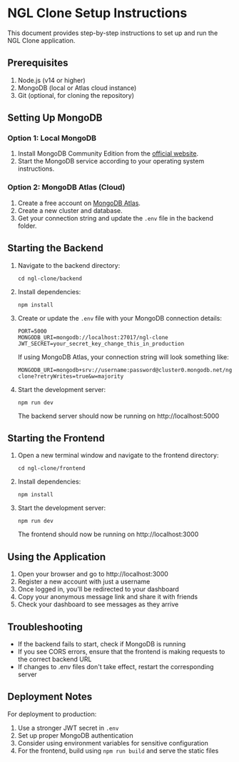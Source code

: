 # NGL Clone Setup Instructions

This document provides step-by-step instructions to set up and run the NGL Clone application.

## Prerequisites

1. Node.js (v14 or higher)
2. MongoDB (local or Atlas cloud instance)
3. Git (optional, for cloning the repository)

## Setting Up MongoDB

### Option 1: Local MongoDB

1. Install MongoDB Community Edition from the [official website](https://www.mongodb.com/try/download/community).
2. Start the MongoDB service according to your operating system instructions.

### Option 2: MongoDB Atlas (Cloud)

1. Create a free account on [MongoDB Atlas](https://www.mongodb.com/cloud/atlas).
2. Create a new cluster and database.
3. Get your connection string and update the `.env` file in the backend folder.

## Starting the Backend

1. Navigate to the backend directory:
   ```
   cd ngl-clone/backend
   ```

2. Install dependencies:
   ```
   npm install
   ```

3. Create or update the `.env` file with your MongoDB connection details:
   ```
   PORT=5000
   MONGODB_URI=mongodb://localhost:27017/ngl-clone
   JWT_SECRET=your_secret_key_change_this_in_production
   ```

   If using MongoDB Atlas, your connection string will look something like:
   ```
   MONGODB_URI=mongodb+srv://username:password@cluster0.mongodb.net/ngl-clone?retryWrites=true&w=majority
   ```

4. Start the development server:
   ```
   npm run dev
   ```

   The backend server should now be running on http://localhost:5000

## Starting the Frontend

1. Open a new terminal window and navigate to the frontend directory:
   ```
   cd ngl-clone/frontend
   ```

2. Install dependencies:
   ```
   npm install
   ```

3. Start the development server:
   ```
   npm run dev
   ```

   The frontend should now be running on http://localhost:3000

## Using the Application

1. Open your browser and go to http://localhost:3000
2. Register a new account with just a username
3. Once logged in, you'll be redirected to your dashboard
4. Copy your anonymous message link and share it with friends
5. Check your dashboard to see messages as they arrive

## Troubleshooting

- If the backend fails to start, check if MongoDB is running
- If you see CORS errors, ensure that the frontend is making requests to the correct backend URL
- If changes to .env files don't take effect, restart the corresponding server

## Deployment Notes

For deployment to production:

1. Use a stronger JWT secret in `.env`
2. Set up proper MongoDB authentication
3. Consider using environment variables for sensitive configuration
4. For the frontend, build using `npm run build` and serve the static files 